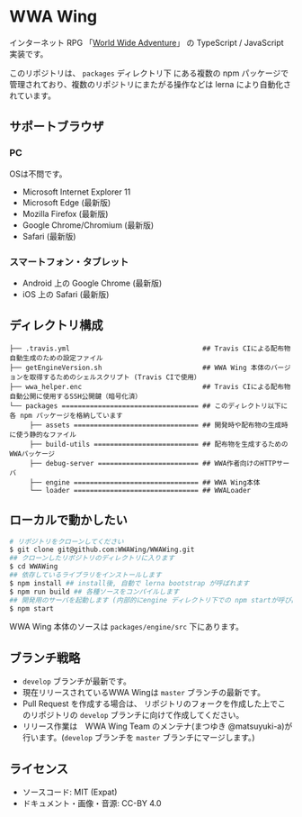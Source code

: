 # WWA Wing
インターネット RPG 「[World Wide Adventure](http://wwajp.com/)」 の TypeScript / JavaScript 実装です。

このリポジトリは、 `packages` ディレクトリ下 にある複数の npm パッケージで管理されており、複数のリポジトリにまたがる操作などは lerna により自動化されています。

## サポートブラウザ
### PC
OSは不問です。

- Microsoft Internet Explorer 11
- Microsoft Edge (最新版)
- Mozilla Firefox (最新版)
- Google Chrome/Chromium (最新版)
- Safari (最新版)

### スマートフォン・タブレット
- Android 上の Google Chrome (最新版)
- iOS 上の Safari (最新版)

## ディレクトリ構成
```
├── .travis.yml                                 ## Travis CIによる配布物自動生成のための設定ファイル
├── getEngineVersion.sh                         ## WWA Wing 本体のバージョンを取得するためのシェルスクリプト (Travis CIで使用）
├── wwa_helper.enc                              ## Travis CIによる配布物自動公開に使用するSSH公開鍵（暗号化済）
└── packages ================================== ## このディレクトリ以下に各 npm パッケージを格納しています
     ├── assets =============================== ## 開発時や配布物の生成時に使う静的なファイル
     ├── build-utils ========================== ## 配布物を生成するためのWWAパッケージ
     ├── debug-server ========================= ## WWA作者向けのHTTPサーバ
     ├── engine =============================== ## WWA Wing本体
     └── loader =============================== ## WWALoader
```

## ローカルで動かしたい
``` sh
# リポジトリをクローンしてください
$ git clone git@github.com:WWAWing/WWAWing.git
## クローンしたリポジトリのディレクトリに入ります
$ cd WWAWing
## 依存しているライブラリをインストールします
$ npm install ## install後, 自動で lerna bootstrap が呼ばれます
$ npm run build ## 各種ソースをコンパイルします
## 開発用のサーバを起動します (内部的にengine ディレクトリ下での npm startが呼び出されます。)
$ npm start
```

WWA Wing 本体のソースは `packages/engine/src` 下にあります。

## ブランチ戦略
- `develop` ブランチが最新です。
- 現在リリースされているWWA Wingは `master` ブランチの最新です。
- Pull Request を作成する場合は、 リポジトリのフォークを作成した上でこのリポジトリの `develop` ブランチに向けて作成してください。
- リリース作業は　WWA Wing Team のメンテナ(まつゆき @matsuyuki-a)が行います。(`develop` ブランチを `master` ブランチにマージします。)

## ライセンス
- ソースコード: MIT (Expat) 
- ドキュメント・画像・音源: CC-BY 4.0
